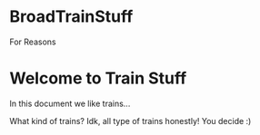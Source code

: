 # BroadTrainStuff
For Reasons

# Welcome to Train Stuff

In this document we like trains... 

What kind of trains? Idk, all type of trains honestly! You decide :)
